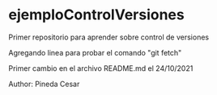 # ejemploControlVersiones
Primer repositorio para aprender sobre control de versiones


Agregando linea para probar el comando "git fetch"

Primer cambio en el archivo README.md el 24/10/2021

Author: Pineda Cesar

